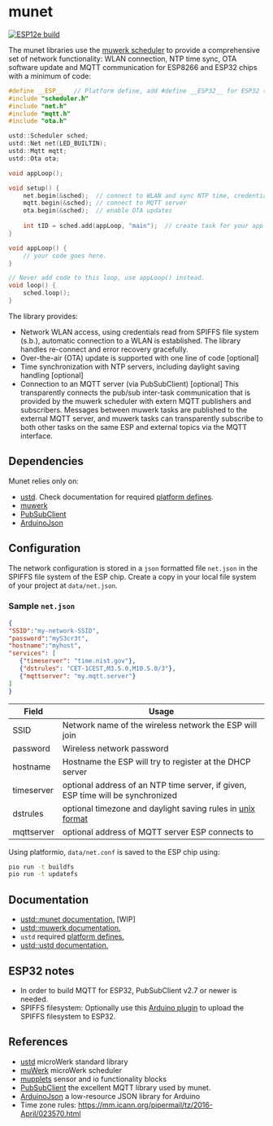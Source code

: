 # munet

[![ESP12e build](https://travis-ci.org/muwerk/munet.svg?branch=master)](https://travis-ci.org/muwerk/munet)

The munet libraries use the [muwerk scheduler](https://github.com/muwerk/muwerk) to provide a comprehensive set of network functionality: WLAN connection, NTP time sync, OTA software update and MQTT communication for ESP8266 and ESP32 chips with a minimum of code:

```c++
#define __ESP__   // Platform define, add #define __ESP32__ for ESP32 (see dependencies)
#include "scheduler.h"
#include "net.h"
#include "mqtt.h"
#include "ota.h"

ustd::Scheduler sched;
ustd::Net net(LED_BUILTIN);
ustd::Mqtt mqtt;
ustd::Ota ota;

void appLoop();

void setup() {
    net.begin(&sched);  // connect to WLAN and sync NTP time, credentials read from SPIFFS, (s.b.)
    mqtt.begin(&sched); // connect to MQTT server
    ota.begin(&sched);  // enable OTA updates
    
    int tID = sched.add(appLoop, "main");  // create task for your app code
}

void appLoop() {
    // your code goes here.
}

// Never add code to this loop, use appLoop() instead.
void loop() {
    sched.loop();
}

```

The library provides:

* Network WLAN access, using credentials read from SPIFFS file system (s.b.), automatic connection to a WLAN is established. The library handles re-connect and error recovery gracefully.
* Over-the-air (OTA) update is supported with one line of code [optional]
* Time synchronization with NTP servers, including daylight saving handling [optional]
* Connection to an MQTT server (via PubSubClient) [optional] This transparently connects the pub/sub inter-task communication that is provided by the muwerk scheduler with extern MQTT publishers and subscribers. Messages between muwerk tasks are published to the external MQTT server, and muwerk tasks can transparently subscribe to both other tasks on the same ESP and external topics via the MQTT interface.

## Dependencies

Munet relies only on:

* [ustd](https://github.com/muwerk/ustd). Check documentation for required [platform defines](https://github.com/muwerk/ustd/blob/master/README.md).
* [muwerk](https://github.com/muwerk/ustd)
* [PubSubClient](https://github.com/knolleary/pubsubclient)
* [ArduinoJson](https://github.com/bblanchon/ArduinoJson)

## Configuration

The network configuration is stored in a `json` formatted file `net.json` in the SPIFFS file system of the ESP chip. Create a copy in your local file system of your project at `data/net.json`.

### Sample `net.json`

```json
{
"SSID":"my-network-SSID",
"password":"myS3cr3t",
"hostname":"myhost",
"services": [
   {"timeserver": "time.nist.gov"},
   {"dstrules": "CET-1CEST,M3.5.0,M10.5.0/3"},
   {"mqttserver": "my.mqtt.server"}
]
}
```

| Field         | Usage                                                                           |
| ------------- | ------------------------------------------------------------------------------- |
| SSID          | Network name of the wireless network the ESP will join                          |
| password      | Wireless network password                                                       |
| hostname      | Hostname the ESP will try to register at the DHCP server                        |
| timeserver    | optional address of an NTP time server, if given, ESP time will be synchronized |
| dstrules      | optional timezone and daylight saving rules in [unix format](https://mm.icann.org/pipermail/tz/2016-April/023570.html)                      |
| mqttserver    | optional address of MQTT server ESP connects to                                 |

Using platformio, `data/net.conf` is saved to the ESP chip using:

```bash
pio run -t buildfs
pio run -t updatefs
```

## Documentation

* [ustd::munet documentation.](https://muwerk.github.io/munet/docs/index.html) [WIP]
* [ustd::muwerk documentation.](https://muwerk.github.io/muwerk/docs/index.html)
* `ustd` required [platform defines.](https://github.com/muwerk/ustd/blob/master/README.md)
* [ustd::ustd documentation.](https://muwerk.github.io/ustd/docs/index.html)


## ESP32 notes

* In order to build MQTT for ESP32, PubSubClient v2.7 or newer is needed.
* SPIFFS filesystem: Optionally use this [Arduino plugin](https://github.com/me-no-dev/arduino-esp32fs-plugin) to upload the SPIFFS filesystem to ESP32.

## References
* [ustd](https://github.com/muwerk/ustd) microWerk standard library
* [muWerk](https://github.com/muwerk/muwerk) microWerk scheduler
* [mupplets](https://github.com/muwerk/mupplets) sensor and io functionality blocks
* [PubSubClient](https://github.com/knolleary/pubsubclient) the excellent MQTT library used by munet.
* [ArduinoJson](https://github.com/bblanchon/ArduinoJson) a low-resource JSON library for Arduino
* Time zone rules: https://mm.icann.org/pipermail/tz/2016-April/023570.html
